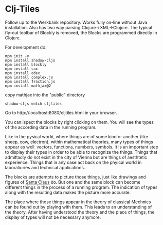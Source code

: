 # Clj-Tiles

Follow up to the Werkbank repository. Works fully on-line without Java installation. Also has two way parsing Clojure->XML->Clojure. The typical fly-out toolbar of Blockly is removed, the Blocks are programmed directly in Clojure.

For development do:
 ```
 npm init -y
 npm install shadow-cljs
 npm install blockly
 npm install sax
 npm install odex
 npm install complex.js
 npm install fraction.js
 npm install mathjax@2
 ```
copy mathjax into the "public" directory

`shadow-cljs watch cljtiles`

Go to http://localhost:8080/cljtiles.html in your browser.

You can ispect the blocks by right clicking on them. You will see the types of the according data in the running program.

Like in the pysical world, where things are of some kind or another (like sheep, cow, electron), within mathematical theories, many types of things appear as well: vectors, functions, numbers, symbols. It is an important step to display their types in order to be able to recognize the things. Things that admittadly do not exist in the city of Vienna but are things of aesthtetic experience. Things that in any case act back on the phyical world in laboratiories and technical applications. 

The blocks are attempts to picture those things, just like drawings and figures of [Santa Claus](https://en.wikipedia.org/wiki/Yes,_Virginia,_there_is_a_Santa_Claus) do. But one and the same block can become different things in the process of a running program. The indication of types along with the resulting data makes the picture more accurate.

The place where those things appear in the theory of classical Mechnics can be found out by playing with them. This leads to an understanding of the theory. After having understood the theory and the place of things, the display of types will not be necessary anymore.
